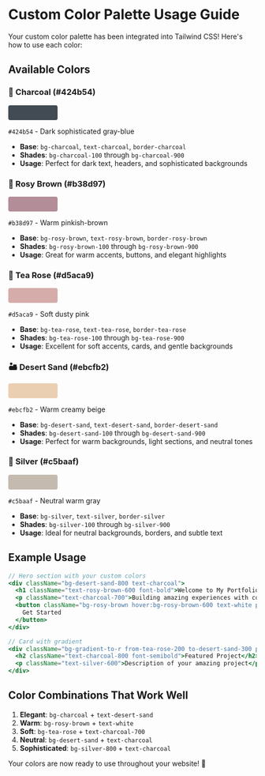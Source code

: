 # Custom Color Palette Usage Guide

Your custom color palette has been integrated into Tailwind CSS! Here's how to use each color:

## Available Colors

### 🖤 Charcoal (#424b54)

<div style="background-color: #424b54; width: 100px; height: 30px; border-radius: 4px; display: inline-block; margin-right: 10px;"></div>

`#424b54` - Dark sophisticated gray-blue

- **Base**: `bg-charcoal`, `text-charcoal`, `border-charcoal`
- **Shades**: `bg-charcoal-100` through `bg-charcoal-900`
- **Usage**: Perfect for dark text, headers, and sophisticated backgrounds

### 🌹 Rosy Brown (#b38d97)

<div style="background-color: #b38d97; width: 100px; height: 30px; border-radius: 4px; display: inline-block; margin-right: 10px;"></div>

`#b38d97` - Warm pinkish-brown

- **Base**: `bg-rosy-brown`, `text-rosy-brown`, `border-rosy-brown`
- **Shades**: `bg-rosy-brown-100` through `bg-rosy-brown-900`
- **Usage**: Great for warm accents, buttons, and elegant highlights

### 🌸 Tea Rose (#d5aca9)

<div style="background-color: #d5aca9; width: 100px; height: 30px; border-radius: 4px; display: inline-block; margin-right: 10px;"></div>

`#d5aca9` - Soft dusty pink

- **Base**: `bg-tea-rose`, `text-tea-rose`, `border-tea-rose`
- **Shades**: `bg-tea-rose-100` through `bg-tea-rose-900`
- **Usage**: Excellent for soft accents, cards, and gentle backgrounds

### 🏜️ Desert Sand (#ebcfb2)

<div style="background-color: #ebcfb2; width: 100px; height: 30px; border-radius: 4px; display: inline-block; margin-right: 10px;"></div>

`#ebcfb2` - Warm creamy beige

- **Base**: `bg-desert-sand`, `text-desert-sand`, `border-desert-sand`
- **Shades**: `bg-desert-sand-100` through `bg-desert-sand-900`
- **Usage**: Perfect for warm backgrounds, light sections, and neutral tones

### 🥈 Silver (#c5baaf)

<div style="background-color: #c5baaf; width: 100px; height: 30px; border-radius: 4px; display: inline-block; margin-right: 10px;"></div>

`#c5baaf` - Neutral warm gray

- **Base**: `bg-silver`, `text-silver`, `border-silver`
- **Shades**: `bg-silver-100` through `bg-silver-900`
- **Usage**: Ideal for neutral backgrounds, borders, and subtle text

## Example Usage

```jsx
// Hero section with your custom colors
<div className="bg-desert-sand-800 text-charcoal">
  <h1 className="text-rosy-brown-600 font-bold">Welcome to My Portfolio</h1>
  <p className="text-charcoal-700">Building amazing experiences with code</p>
  <button className="bg-rosy-brown hover:bg-rosy-brown-600 text-white px-6 py-3 rounded-lg">
    Get Started
  </button>
</div>

// Card with gradient
<div className="bg-gradient-to-r from-tea-rose-200 to-desert-sand-300 p-6 rounded-xl">
  <h2 className="text-charcoal-800 font-semibold">Featured Project</h2>
  <p className="text-silver-600">Description of your amazing project</p>
</div>
```

## Color Combinations That Work Well

1. **Elegant**: `bg-charcoal` + `text-desert-sand`
2. **Warm**: `bg-rosy-brown` + `text-white`
3. **Soft**: `bg-tea-rose` + `text-charcoal-700`
4. **Neutral**: `bg-desert-sand` + `text-charcoal`
5. **Sophisticated**: `bg-silver-800` + `text-charcoal`

Your colors are now ready to use throughout your website! 🎨
